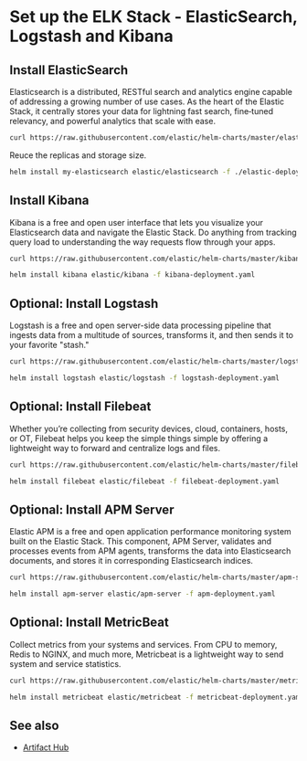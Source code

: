 # Set up the ELK Stack - ElasticSearch, Logstash and Kibana


## Install ElasticSearch

Elasticsearch is a distributed, RESTful search and analytics engine capable of addressing a growing number of use cases. As the heart of the Elastic Stack, it centrally stores your data for lightning fast search, fine‑tuned relevancy, and powerful analytics that scale with ease.

```bash
curl https://raw.githubusercontent.com/elastic/helm-charts/master/elasticsearch/values.yaml -o elastic-deployment.yaml
```

Reuce the replicas and storage size.
```bash
helm install my-elasticsearch elastic/elasticsearch -f ./elastic-deployment.yaml 
```
## Install Kibana

Kibana is a free and open user interface that lets you visualize your Elasticsearch data and navigate the Elastic Stack. Do anything from tracking query load to understanding the way requests flow through your apps.

```bash
curl https://raw.githubusercontent.com/elastic/helm-charts/master/kibana/values.yaml -o kibana-deployment.yaml
```

```bash
helm install kibana elastic/kibana -f kibana-deployment.yaml
```

## Optional: Install Logstash

Logstash is a free and open server-side data processing pipeline that ingests data from a multitude of sources, transforms it, and then sends it to your favorite "stash."

```bash
curl https://raw.githubusercontent.com/elastic/helm-charts/master/logstash/values.yaml -o logstash-deployment.yaml
```

```bash
helm install logstash elastic/logstash -f logstash-deployment.yaml
```

## Optional: Install Filebeat

Whether you’re collecting from security devices, cloud, containers, hosts, or OT, Filebeat helps you keep the simple things simple by offering a lightweight way to forward and centralize logs and files.

```bash
curl https://raw.githubusercontent.com/elastic/helm-charts/master/filebeat/values.yaml -o filebeat-deployment.yaml
```

```bash
helm install filebeat elastic/filebeat -f filebeat-deployment.yaml
```

## Optional: Install APM Server

Elastic APM is a free and open application performance monitoring system built on the Elastic Stack. This component, APM Server, validates and processes events from APM agents, transforms the data into Elasticsearch documents, and stores it in corresponding Elasticsearch indices.

```bash
curl https://raw.githubusercontent.com/elastic/helm-charts/master/apm-server/values.yaml -o apm-deployment.yaml
```

```bash
helm install apm-server elastic/apm-server -f apm-deployment.yaml
```

## Optional: Install MetricBeat

Collect metrics from your systems and services. From CPU to memory, Redis to NGINX, and much more, Metricbeat is a lightweight way to send system and service statistics.

```bash
curl https://raw.githubusercontent.com/elastic/helm-charts/master/metricbeat/values.yaml -o metricbeat-deployment.yaml
```

```bash
helm install metricbeat elastic/metricbeat -f metricbeat-deployment.yaml
```

## See also

* [Artifact Hub](https://artifacthub.io/)
 